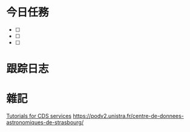# 今日任務

- [ ] 
- [ ] 
- [ ] 

# 跟踪日志



# 雜記
[Tutorials for CDS services](https://cds.unistra.fr//tutorials/#vizierTutorials)
https://podv2.unistra.fr/centre-de-donnees-astronomiques-de-strasbourg/
